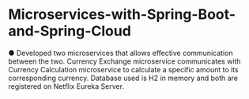 # Microservices-with-Spring-Boot-and-Spring-Cloud

●	Developed two microservices that allows effective communication between the two. Currency Exchange microservice communicates with Currency Calculation microservice to calculate a specific amount to its corresponding currency. Database used is H2 in memory and both are registered on Netflix Eureka Server.   
